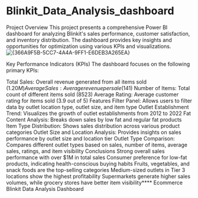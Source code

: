 # Blinkit_Data_Analysis_dashboard
Project Overview
This project presents a comprehensive Power BI dashboard for analyzing Blinkit's sales performance, customer satisfaction, and inventory distribution. The dashboard provides key insights and opportunities for optimization using various KPIs and visualizations.
![{366A9F5B-5CC7-4A4A-9FF1-E6DEB3A265EA}](https://github.com/user-attachments/assets/20b27e42-dc63-402a-917d-369a4e869354)

Key Performance Indicators (KPIs)
The dashboard focuses on the following primary KPIs:

Total Sales: Overall revenue generated from all items sold ($1.20M)
Average Sales: Average revenue per sale ($141)
Number of Items: Total count of different items sold (8523)
Average Rating: Average customer rating for items sold (3.9 out of 5)
Features
Filter Panel: Allows users to filter data by outlet location type, outlet size, and item type
Outlet Establishment Trend: Visualizes the growth of outlet establishments from 2012 to 2022
Fat Content Analysis: Breaks down sales by low fat and regular fat products
Item Type Distribution: Shows sales distribution across various product categories
Outlet Size and Location Analysis: Provides insights on sales performance by outlet size and location tier
Outlet Type Comparison: Compares different outlet types based on sales, number of items, average sales, ratings, and item visibility
 Conclusions
Strong overall sales performance with over $1M in total sales
Consumer preference for low-fat products, indicating health-conscious buying habits
Fruits, vegetables, and snack foods are the top-selling categories
Medium-sized outlets in Tier 3 locations show the highest profitability
Supermarkets generate higher sales volumes, while grocery stores have better item visibility****
Ecommerce Blinkit Data Analysis Dashboard
